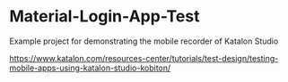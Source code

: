 # Material-Login-App-Test
Example project for demonstrating the mobile recorder of Katalon Studio

https://www.katalon.com/resources-center/tutorials/test-design/testing-mobile-apps-using-katalon-studio-kobiton/
